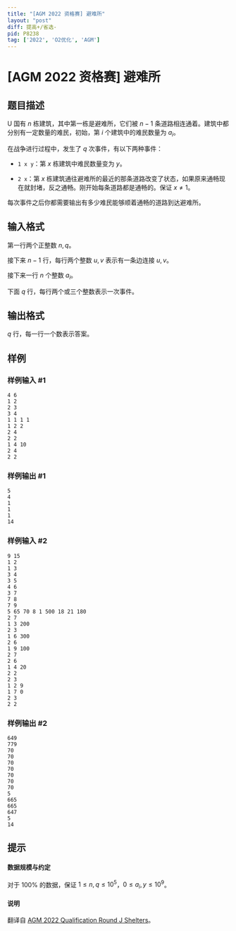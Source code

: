 ```yaml
---
title: "[AGM 2022 资格赛] 避难所"
layout: "post"
diff: 提高+/省选-
pid: P8238
tag: ['2022', 'O2优化', 'AGM']
---
```

# [AGM 2022 资格赛] 避难所
## 题目描述

U 国有 $n$ 栋建筑，其中第一栋是避难所，它们被 $n-1$ 条道路相连通着。建筑中都分别有一定数量的难民，初始，第 $i$ 个建筑中的难民数量为 $a_i$。

在战争进行过程中，发生了 $q$ 次事件，有以下两种事件：

* `1 x y`：第 $x$ 栋建筑中难民数量变为 $y$。

* `2 x`：第 $x$ 栋建筑通往避难所的最近的那条道路改变了状态，如果原来通畅现在就封堵，反之通畅。刚开始每条道路都是通畅的。保证 $x \neq 1$。

每次事件之后你都需要输出有多少难民能够顺着通畅的道路到达避难所。
## 输入格式

第一行两个正整数 $n,q$。

接下来 $n-1$ 行，每行两个整数 $u,v$ 表示有一条边连接 $u,v$。

接下来一行 $n$ 个整数 $a_i$。


下面 $q$ 行，每行两个或三个整数表示一次事件。
## 输出格式

$q$ 行，每一行一个数表示答案。
## 样例

### 样例输入 #1
```
4 6
1 2
2 3
3 4
1 1 1 1
1 2 2
2 4
2 2
1 4 10
2 4
2 2
```
### 样例输出 #1
```
5
4
1
1
1
14
```
### 样例输入 #2
```
9 15
1 2
1 3
3 4
3 5
4 6
3 7
7 8
7 9
5 65 70 8 1 500 18 21 180
2 7
1 3 200
2 3
1 6 300
2 6
1 9 100
2 7
2 6
1 4 20
2 2
2 3
1 2 9
1 7 0
2 3
2 2
```
### 样例输出 #2
```
649
779
70
70
70
70
70
70
70
5
665
665
647
5
14
```
## 提示

#### 数据规模与约定

对于 $100\%$ 的数据，保证 $1\leq n,q\leq 10^5$，$0\leq a_i,y\leq 10^9$。
#### 说明

翻译自 [AGM 2022 Qualification Round J Shelters](https://judge.agm-contest.com/public/problems/6/text)。
